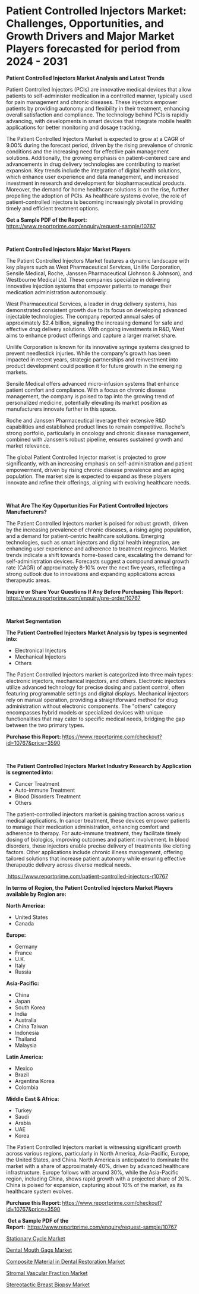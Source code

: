 <p><h1>Patient Controlled Injectors Market: Challenges, Opportunities, and Growth Drivers and Major Market Players forecasted for period from 2024 - 2031</h1></p><p><strong>Patient Controlled Injectors Market Analysis and Latest Trends</strong></p>
<p><p>Patient Controlled Injectors (PCIs) are innovative medical devices that allow patients to self-administer medication in a controlled manner, typically used for pain management and chronic diseases. These injectors empower patients by providing autonomy and flexibility in their treatment, enhancing overall satisfaction and compliance. The technology behind PCIs is rapidly advancing, with developments in smart devices that integrate mobile health applications for better monitoring and dosage tracking.</p><p>The Patient Controlled Injectors Market is expected to grow at a CAGR of 9.00% during the forecast period, driven by the rising prevalence of chronic conditions and the increasing need for effective pain management solutions. Additionally, the growing emphasis on patient-centered care and advancements in drug delivery technologies are contributing to market expansion. Key trends include the integration of digital health solutions, which enhance user experience and data management, and increased investment in research and development for biopharmaceutical products. Moreover, the demand for home healthcare solutions is on the rise, further propelling the adoption of PCIs. As healthcare systems evolve, the role of patient-controlled injectors is becoming increasingly pivotal in providing timely and efficient treatment options.</p></p>
<p><strong>Get a Sample PDF of the Report:&nbsp;</strong> <a href="https://www.reportprime.com/enquiry/request-sample/10767?utm_campaign=10&utm_medium=2&utm_source=Github&utm_content=ia&utm_term=05112024&utm_id=patient-controlled-injectors">https://www.reportprime.com/enquiry/request-sample/10767</a></p>
<p>&nbsp;</p>
<p><strong>Patient Controlled Injectors Major Market Players</strong></p>
<p><p>The Patient Controlled Injectors Market features a dynamic landscape with key players such as West Pharmaceutical Services, Unilife Corporation, Sensile Medical, Roche, Janssen Pharmaceutical (Johnson & Johnson), and Westbourne Medical Ltd. These companies specialize in delivering innovative injection systems that empower patients to manage their medication administration autonomously.</p><p>West Pharmaceutical Services, a leader in drug delivery systems, has demonstrated consistent growth due to its focus on developing advanced injectable technologies. The company reported annual sales of approximately $2.4 billion, signaling the increasing demand for safe and effective drug delivery solutions. With ongoing investments in R&D, West aims to enhance product offerings and capture a larger market share.</p><p>Unilife Corporation is known for its innovative syringe systems designed to prevent needlestick injuries. While the company's growth has been impacted in recent years, strategic partnerships and reinvestment into product development could position it for future growth in the emerging markets.</p><p>Sensile Medical offers advanced micro-infusion systems that enhance patient comfort and compliance. With a focus on chronic disease management, the company is poised to tap into the growing trend of personalized medicine, potentially elevating its market position as manufacturers innovate further in this space.</p><p>Roche and Janssen Pharmaceutical leverage their extensive R&D capabilities and established product lines to remain competitive. Roche's strong portfolio, particularly in oncology and chronic disease management, combined with Janssen’s robust pipeline, ensures sustained growth and market relevance.</p><p>The global Patient Controlled Injector market is projected to grow significantly, with an increasing emphasis on self-administration and patient empowerment, driven by rising chronic disease prevalence and an aging population. The market size is expected to expand as these players innovate and refine their offerings, aligning with evolving healthcare needs.</p></p>
<p>&nbsp;</p>
<p><strong>What Are The Key Opportunities For Patient Controlled Injectors Manufacturers?</strong></p>
<p><p>The Patient Controlled Injectors market is poised for robust growth, driven by the increasing prevalence of chronic diseases, a rising aging population, and a demand for patient-centric healthcare solutions. Emerging technologies, such as smart injectors and digital health integration, are enhancing user experience and adherence to treatment regimens. Market trends indicate a shift towards home-based care, escalating the demand for self-administration devices. Forecasts suggest a compound annual growth rate (CAGR) of approximately 8-10% over the next five years, reflecting a strong outlook due to innovations and expanding applications across therapeutic areas.</p></p>
<p><strong>Inquire or Share Your Questions If Any Before Purchasing This Report:</strong> <a href="https://www.reportprime.com/enquiry/pre-order/10767?utm_campaign=10&utm_medium=2&utm_source=Github&utm_content=ia&utm_term=05112024&utm_id=patient-controlled-injectors">https://www.reportprime.com/enquiry/pre-order/10767</a></p>
<p>&nbsp;</p>
<p><strong>Market Segmentation</strong></p>
<p><strong>The Patient Controlled Injectors Market Analysis by types is segmented into:</strong></p>
<p><ul><li>Electronical Injectors</li><li>Mechanical Injectors</li><li>Others</li></ul></p>
<p><p>The Patient Controlled Injectors market is categorized into three main types: electronic injectors, mechanical injectors, and others. Electronic injectors utilize advanced technology for precise dosing and patient control, often featuring programmable settings and digital displays. Mechanical injectors rely on manual operation, providing a straightforward method for drug administration without electronic components. The "others" category encompasses hybrid models or specialized devices with unique functionalities that may cater to specific medical needs, bridging the gap between the two primary types.</p></p>
<p><strong>Purchase this Report:&nbsp;</strong><a href="https://www.reportprime.com/checkout?id=10767&price=3590&utm_campaign=10&utm_medium=2&utm_source=Github&utm_content=ia&utm_term=05112024&utm_id=patient-controlled-injectors">https://www.reportprime.com/checkout?id=10767&price=3590</a></p>
<p>&nbsp;</p>
<p><strong>The Patient Controlled Injectors Market Industry Research by Application is segmented into:</strong></p>
<p><ul><li>Cancer Treatment</li><li>Auto-immune Treatment</li><li>Blood Disorders Treatment</li><li>Others</li></ul></p>
<p><p>The patient-controlled injectors market is gaining traction across various medical applications. In cancer treatment, these devices empower patients to manage their medication administration, enhancing comfort and adherence to therapy. For auto-immune treatment, they facilitate timely dosing of biologics, improving outcomes and patient involvement. In blood disorders, these injectors enable precise delivery of treatments like clotting factors. Other applications include chronic illness management, offering tailored solutions that increase patient autonomy while ensuring effective therapeutic delivery across diverse medical needs.</p></p>
<p><a href="https://www.reportprime.com/patient-controlled-injectors-r10767?utm_campaign=10&utm_medium=2&utm_source=Github&utm_content=ia&utm_term=05112024&utm_id=patient-controlled-injectors">&nbsp;https://www.reportprime.com/patient-controlled-injectors-r10767</a></p>
<p><strong>In terms of Region, the Patient Controlled Injectors Market Players available by Region are:</strong></p>
<p>
    <p> <strong> North America: </strong>
        <ul>
            <li>United States</li>
            <li>Canada</li>
        </ul>
        </p> 
    <p> <strong> Europe: </strong>
        <ul>
            <li>Germany</li>
            <li>France</li>
            <li>U.K.</li>
            <li>Italy</li>
            <li>Russia</li>
        </ul>
        </p> 
    <p> <strong> Asia-Pacific: </strong>
        <ul>
            <li>China</li>
            <li>Japan</li>
            <li>South Korea</li>
            <li>India</li>
            <li>Australia</li>
            <li>China Taiwan</li>
            <li>Indonesia</li>
            <li>Thailand</li>
            <li>Malaysia</li>
        </ul>
        </p> 
    <p> <strong> Latin America: </strong>
        <ul>
            <li>Mexico</li>
            <li>Brazil</li>
            <li>Argentina Korea</li>
            <li>Colombia</li>
        </ul>
        </p> 
    <p> <strong> Middle East & Africa: </strong>
        <ul>
            <li>Turkey</li>
            <li>Saudi</li>
            <li>Arabia</li>
            <li>UAE</li>
            <li>Korea</li>
        </ul>
    </p>
    </p>
<p><p>The Patient Controlled Injectors market is witnessing significant growth across various regions, particularly in North America, Asia-Pacific, Europe, the United States, and China. North America is anticipated to dominate the market with a share of approximately 40%, driven by advanced healthcare infrastructure. Europe follows with around 30%, while the Asia-Pacific region, including China, shows rapid growth with a projected share of 20%. China is poised for expansion, capturing about 10% of the market, as its healthcare system evolves.</p></p>
<p><strong>Purchase this Report: </strong><a href="https://www.reportprime.com/checkout?id=10767&price=3590&utm_campaign=10&utm_medium=2&utm_source=Github&utm_content=ia&utm_term=05112024&utm_id=patient-controlled-injectors">https://www.reportprime.com/checkout?id=10767&price=3590</a></p>
<p>&nbsp;<strong>Get a Sample PDF of the Report:&nbsp;&nbsp;</strong><a href="https://www.reportprime.com/enquiry/request-sample/10767?utm_campaign=10&utm_medium=2&utm_source=Github&utm_content=ia&utm_term=05112024&utm_id=patient-controlled-injectors">https://www.reportprime.com/enquiry/request-sample/10767</a></p>
<p><strong></strong></p>
<p><p><a href="https://issuu.com/reportprime-2/docs/stationary-cycle-market-size-2030.p_726fb468adc4ae?utm_campaign=10&utm_medium=2&utm_source=Github&utm_content=ia&utm_term=05112024&utm_id=patient-controlled-injectors">Stationary Cycle Market</a></p><p><a href="https://github.com/JubayerMia832/Market-Research-Report-List-1/blob/main/dental-mouth-gags-market.md?utm_campaign=10&utm_medium=2&utm_source=Github&utm_content=ia&utm_term=05112024&utm_id=patient-controlled-injectors">Dental Mouth Gags Market</a></p><p><a href="https://github.com/kimhelmer83/Market-Research-Report-List-1/blob/main/composite-material-in-dental-restoration-market.md?utm_campaign=10&utm_medium=2&utm_source=Github&utm_content=ia&utm_term=05112024&utm_id=patient-controlled-injectors">Composite Material in Dental Restoration Market</a></p><p><a href="https://issuu.com/reportprime-2/docs/stromal-vascular-fraction-market-si_69846e90ba2e05?utm_campaign=10&utm_medium=2&utm_source=Github&utm_content=ia&utm_term=05112024&utm_id=patient-controlled-injectors">Stromal Vascular Fraction Market</a></p><p><a href="https://issuu.com/reportprime-2/docs/stereotactic-breast-biopsy-market-s_44b78b444effc8?utm_campaign=10&utm_medium=2&utm_source=Github&utm_content=ia&utm_term=05112024&utm_id=patient-controlled-injectors">Stereotactic Breast Biopsy Market</a></p></p>